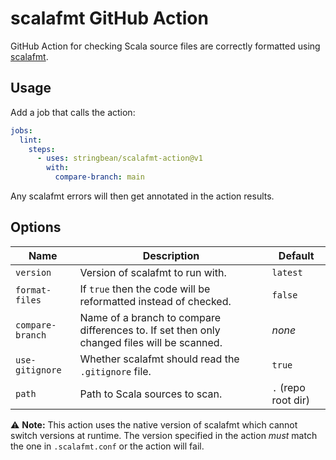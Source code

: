 # scalafmt GitHub Action

GitHub Action for checking Scala source files are correctly formatted using
[scalafmt](https://scalameta.org/scalafmt/).

## Usage

Add a job that calls the action:

```yaml
jobs:
  lint:
    steps:
      - uses: stringbean/scalafmt-action@v1
        with:
          compare-branch: main
```

Any scalafmt errors will then get annotated in the action results.

## Options

| Name             | Description                                                                                 | Default             |
| ---------------- | ------------------------------------------------------------------------------------------- | ------------------- |
| `version`        | Version of scalafmt to run with.                                                            | `latest`            |
| `format-files`   | If `true` then the code will be reformatted instead of checked.                             | `false`             |
| `compare-branch` | Name of a branch to compare differences to. If set then only changed files will be scanned. | _none_              |
| `use-gitignore`  | Whether scalafmt should read the `.gitignore` file.                                         | `true`              |
| `path`           | Path to Scala sources to scan.                                                              | `.` (repo root dir) |

:warning: **Note:** This action uses the native version of scalafmt which cannot switch versions at
runtime. The version specified in the action _must_ match the one in `.scalafmt.conf` or the action
will fail.
